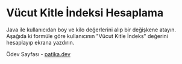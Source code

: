 # Vücut Kitle İndeksi Hesaplama

Java ile kullanıcıdan boy ve kilo değerlerini alıp bir değişkene atayın. Aşağıda ki formüle göre kullanıcının "Vücut Kitle İndeks" değerini hesaplayıp ekrana yazdırın.

Ödev Sayfası - [patika.dev](https://app.patika.dev/courses/backend-bootcamp-hazirlik-programi-3hafta/odev-vucut-kitle-hesaplama)